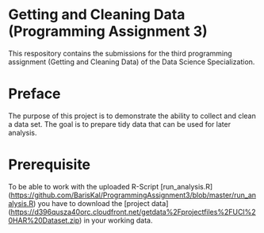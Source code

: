 # Getting and Cleaning Data (Programming Assignment 3)
This respository contains the submissions for the third programming assignment (Getting and Cleaning Data) of the Data Science Specialization.

# Preface
The purpose of this project is to demonstrate the ability to collect and clean a data set. The goal is to prepare tidy data that can be used for later analysis.

# Prerequisite
To be able to work with the uploaded R-Script [run_analysis.R] (https://github.com/BarisKal/ProgrammingAssignment3/blob/master/run_analysis.R) you have to download the [project data] (https://d396qusza40orc.cloudfront.net/getdata%2Fprojectfiles%2FUCI%20HAR%20Dataset.zip) in your working data.
